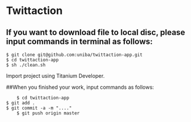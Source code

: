 # Twittaction

## If you  want to download file to local disc, please input commands in terminal as follows:

	$ git clone git@github.com:uniba/twittaction-app.git
	$ cd twittaction-app
	$ sh ./clean.sh

Import project using Titanium Developer.


##When you finished your work, input commands as follows:
    
        $ cd twittaction-app
	$ git add .
	$ git commit -a -m "...."
        $ git push origin master
